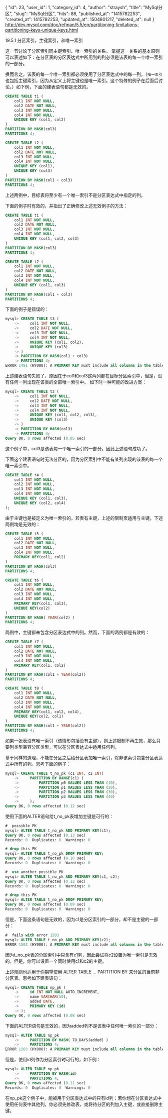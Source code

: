 {
    "id": 23,
    "user_id": 1,
    "category_id": 4,
    "author": "straysh",
    "title": "MySql分区",
    "slug": "MySql分区",
    "hits": 86,
    "published_at": "1415782253",
    "created_at": 1415782253,
    "updated_at": 1504801217,
    "deleted_at": null
}
http://dev.mysql.com/doc/refman/5.5/en/partitioning-limitations-partitioning-keys-unique-keys.html

19.5.1 分区索引，主键索引，和唯一索引

这一节讨论了分区索引同主键索引、唯一索引的关系。 掌握这一关系的基本原则可以表述如下：在分区表的分区表达式中所用到的列必须是该表的每一个唯一索引的一部分。

换而言之，该表的每一个唯一索引都必须使用了分区表达式中的每一列。（`唯一索引`也包括主键索引，因为从定义上将主键也是唯一索引。这个特殊的例子在后面后讨论。）如下例，下面的建表语句都是无效的。

```sql
CREATE TABLE t1 (
    col1 INT NOT NULL,
    col2 DATE NOT NULL,
    col3 INT NOT NULL,
    col4 INT NOT NULL,
    UNIQUE KEY (col1, col2)
)
PARTITION BY HASH(col3)
PARTITIONS 4;

CREATE TABLE t2 (
    col1 INT NOT NULL,
    col2 DATE NOT NULL,
    col3 INT NOT NULL,
    col4 INT NOT NULL,
    UNIQUE KEY (col1),
    UNIQUE KEY (col3)
)
PARTITION BY HASH(col1 + col3)
PARTITIONS 4;
```

上述两例中，目标表将至少有一个唯一索引不是分区表达式中指定的列。

下面的例子时有效的，并指出了正确修改上述无效例子的方法：
```sql
CREATE TABLE t1 (
    col1 INT NOT NULL,
    col2 DATE NOT NULL,
    col3 INT NOT NULL,
    col4 INT NOT NULL,
    UNIQUE KEY (col1, col2, col3)
)
PARTITION BY HASH(col3)
PARTITIONS 4;

CREATE TABLE t2 (
    col1 INT NOT NULL,
    col2 DATE NOT NULL,
    col3 INT NOT NULL,
    col4 INT NOT NULL,
    UNIQUE KEY (col1, col3)
)
PARTITION BY HASH(col1 + col3)
PARTITIONS 4;
```

下面的例子是错误的：
```sql
mysql> CREATE TABLE t3 (
    ->     col1 INT NOT NULL,
    ->     col2 DATE NOT NULL,
    ->     col3 INT NOT NULL,
    ->     col4 INT NOT NULL,
    ->     UNIQUE KEY (col1, col2),
    ->     UNIQUE KEY (col3)
    -> )
    -> PARTITION BY HASH(col1 + col3)
    -> PARTITIONS 4;
ERROR 1491 (HY000): A PRIMARY KEY must include all columns in the table's partitioning function
```

上述建表语句失败了，原因在于col1和col3这两列都在目标分区索引中，但是，没有任何一列出现在该表的全部唯一索引中。
如下时一种可能的改进方案：
```sql
mysql> CREATE TABLE t3 (
    ->     col1 INT NOT NULL,
    ->     col2 DATE NOT NULL,
    ->     col3 INT NOT NULL,
    ->     col4 INT NOT NULL,
    ->     UNIQUE KEY (col1, col2, col3),
    ->     UNIQUE KEY (col3)
    -> )
    -> PARTITION BY HASH(col3)
    -> PARTITIONS 4;
Query OK, 0 rows affected (0.05 sec)
```
这个例子中，col3是该表每一个唯一索引的一部分。因此上述语句成功了。

下面这个建表语句时无法分区的，因为分区索引中不能有某列出现的该表的每一个唯一索引中。
```sql
CREATE TABLE t4 (
    col1 INT NOT NULL,
    col2 INT NOT NULL,
    col3 INT NOT NULL,
    col4 INT NOT NULL,
    UNIQUE KEY (col1, col3),
    UNIQUE KEY (col2, col4)
);
```

由于主键也是被定义为唯一索引的，若表有主键，上述的限制页适用与主键。下述两例均是无效的：
```sql
CREATE TABLE t5 (
    col1 INT NOT NULL,
    col2 DATE NOT NULL,
    col3 INT NOT NULL,
    col4 INT NOT NULL,
    PRIMARY KEY(col1, col2)
)
PARTITION BY HASH(col3)
PARTITIONS 4;

CREATE TABLE t6 (
    col1 INT NOT NULL,
    col2 DATE NOT NULL,
    col3 INT NOT NULL,
    col4 INT NOT NULL,
    PRIMARY KEY(col1, col3),
    UNIQUE KEY(col2)
)
PARTITION BY HASH( YEAR(col2) )
PARTITIONS 4;
```
两例中，主键都未包含分区表达式中的列。然而，下面的两例都是有效的：
```sql
CREATE TABLE t7 (
    col1 INT NOT NULL,
    col2 DATE NOT NULL,
    col3 INT NOT NULL,
    col4 INT NOT NULL,
    PRIMARY KEY(col1, col2)
)
PARTITION BY HASH(col1 + YEAR(col2))
PARTITIONS 4;

CREATE TABLE t8 (
    col1 INT NOT NULL,
    col2 DATE NOT NULL,
    col3 INT NOT NULL,
    col4 INT NOT NULL,
    PRIMARY KEY(col1, col2, col4),
    UNIQUE KEY(col2, col1)
)
PARTITION BY HASH(col1 + YEAR(col2))
PARTITIONS 4;
```

如果一张表没有唯一索引（该情形包括没有主键），则上述限制不再生效，那么只要列类型兼容分区类型，可以在分区表达式中适用任何列。

基于同样的道理，不能在分区之后给分区表加唯一索引，除非该索引包含分区表达式中所有的列。思考下面的例子：
```sql
mysql> CREATE TABLE t_no_pk (c1 INT, c2 INT)
    ->     PARTITION BY RANGE(c1) (
    ->         PARTITION p0 VALUES LESS THAN (10),
    ->         PARTITION p1 VALUES LESS THAN (20),
    ->         PARTITION p2 VALUES LESS THAN (30),
    ->         PARTITION p3 VALUES LESS THAN (40)
    ->     );
Query OK, 0 rows affected (0.12 sec)
```
使用下面的ALTER语句给t_no_pk表增加主键是可行的：
```sql
#  possible PK
mysql> ALTER TABLE t_no_pk ADD PRIMARY KEY(c1);
Query OK, 0 rows affected (0.13 sec)
Records: 0  Duplicates: 0  Warnings: 0

# drop this PK
mysql> ALTER TABLE t_no_pk DROP PRIMARY KEY;
Query OK, 0 rows affected (0.10 sec)
Records: 0  Duplicates: 0  Warnings: 0

#  use another possible PK
mysql> ALTER TABLE t_no_pk ADD PRIMARY KEY(c1, c2);
Query OK, 0 rows affected (0.12 sec)
Records: 0  Duplicates: 0  Warnings: 0

# drop this PK
mysql> ALTER TABLE t_no_pk DROP PRIMARY KEY;
Query OK, 0 rows affected (0.09 sec)
Records: 0  Duplicates: 0  Warnings: 0
```
但是，下面这条语句是无效的，因为c1是分区索引的一部分，却不是主键的一部分：
```sql
#  fails with error 1503
mysql> ALTER TABLE t_no_pk ADD PRIMARY KEY(c2);
ERROR 1503 (HY000): A PRIMARY KEY must include all columns in the table's partitioning function
```
因为t_no_pk表的分区索引中只含有c1列，因此尝试将c2设置为唯一索引是无效的。但是，你可以设置一个同时使用c1和c2的主键。

上述规则也适用于你期望使用 ALTER TABLE ... PARTITION BY 来分区的当前非分区表。思考如下建表语句：
```sql
mysql> CREATE TABLE np_pk (
    ->     id INT NOT NULL AUTO_INCREMENT,
    ->     name VARCHAR(50),
    ->     added DATE,
    ->     PRIMARY KEY (id)
    -> );
Query OK, 0 rows affected (0.08 sec)
```
下面的ALTER语句是无效的，因为added列不是该表中任何唯一索引的一部分：
```sql
mysql> ALTER TABLE np_pk
    ->     PARTITION BY HASH( TO_DAYS(added) )
    ->     PARTITIONS 4;
ERROR 1503 (HY000): A PRIMARY KEY must include all columns in the table's partitioning function
```
但是，使用id列作为分区索引时可行的，如下例：
```sql
mysql> ALTER TABLE np_pk
    ->     PARTITION BY HASH(id)
    ->     PARTITIONS 4;
Query OK, 0 rows affected (0.11 sec)
Records: 0  Duplicates: 0  Warnings: 0
```
在np_pk这个例子中，能被用于分区表达式中的只有id列；若你想在分区表达式中使用任何表中其他列，你必须先修改表，或将待分区的列加入主键，或直接删除主键。